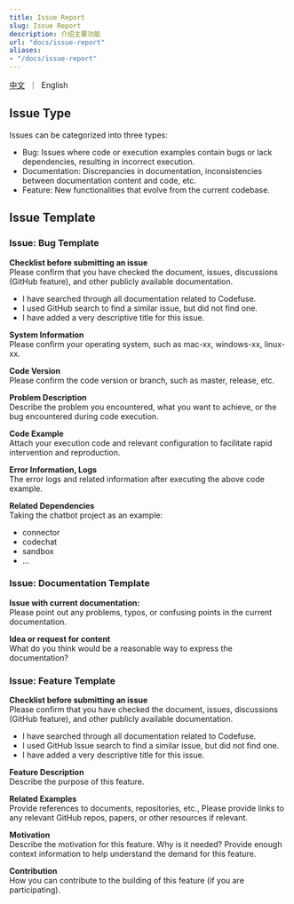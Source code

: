 ```yaml
---
title: Issue Report
slug: Issue Report
description: 介绍主要功能
url: "docs/issue-report"
aliases:
- "/docs/issue-report"
---
```



<p align="left">
    <a href="/docs/issue-report-zh">中文</a>&nbsp ｜ &nbsp<a>English&nbsp </a>
</p>



## Issue Type
Issues can be categorized into three types:
- Bug: Issues where code or execution examples contain bugs or lack dependencies, resulting in incorrect execution.
- Documentation: Discrepancies in documentation, inconsistencies between documentation content and code, etc.
- Feature: New functionalities that evolve from the current codebase.

## Issue Template
### Issue: Bug Template

**Checklist before submitting an issue**
<br>Please confirm that you have checked the document, issues, discussions (GitHub feature), and other publicly available documentation.
- I have searched through all documentation related to Codefuse.
- I used GitHub search to find a similar issue, but did not find one.
- I have added a very descriptive title for this issue.

**System Information**
<br>Please confirm your operating system, such as mac-xx, windows-xx, linux-xx.

**Code Version**
<br>Please confirm the code version or branch, such as master, release, etc.

**Problem Description**
<br>Describe the problem you encountered, what you want to achieve, or the bug encountered during code execution.

**Code Example**
<br>Attach your execution code and relevant configuration to facilitate rapid intervention and reproduction.

**Error Information, Logs**
<br>The error logs and related information after executing the above code example.

**Related Dependencies**
<br>Taking the chatbot project as an example:
- connector
- codechat
- sandbox
- ...


### Issue: Documentation Template

**Issue with current documentation:**
<br>Please point out any problems, typos, or confusing points in the current documentation.

**Idea or request for content**
<br>What do you think would be a reasonable way to express the documentation?

### Issue: Feature Template

**Checklist before submitting an issue**
<br>Please confirm that you have checked the document, issues, discussions (GitHub feature), and other publicly available documentation.
- I have searched through all documentation related to Codefuse.
- I used GitHub Issue search to find a similar issue, but did not find one.
- I have added a very descriptive title for this issue.

**Feature Description**
<br>Describe the purpose of this feature.

**Related Examples**
<br>Provide references to documents, repositories, etc., Please provide links to any relevant GitHub repos, papers, or other resources if relevant.

**Motivation**
<br>Describe the motivation for this feature. Why is it needed? Provide enough context information to help understand the demand for this feature.

**Contribution**
<br>How you can contribute to the building of this feature (if you are participating).